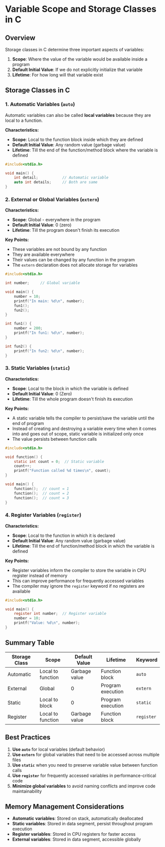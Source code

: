 # Variable Scope and Storage Classes in C

## Overview

Storage classes in C determine three important aspects of variables:

1. **Scope**: Where the value of the variable would be available inside a program
2. **Default Initial Value**: If we do not explicitly initialize that variable
3. **Lifetime**: For how long will that variable exist

## Storage Classes in C

### 1. Automatic Variables (`auto`)

Automatic variables can also be called **local variables** because they are local to a function.

**Characteristics:**
- **Scope**: Local to the function block inside which they are defined
- **Default Initial Value**: Any random value (garbage value)
- **Lifetime**: Till the end of the function/method block where the variable is defined

```c
#include<stdio.h>

void main() {
    int detail;           // Automatic variable
    auto int details;     // Both are same
}
```

### 2. External or Global Variables (`extern`)

**Characteristics:**
- **Scope**: Global - everywhere in the program
- **Default Initial Value**: 0 (zero)
- **Lifetime**: Till the program doesn't finish its execution

**Key Points:**
- These variables are not bound by any function
- They are available everywhere
- Their values can be changed by any function in the program
- The `extern` declaration does not allocate storage for variables

```c
#include<stdio.h>

int number;     // Global variable

void main() {
    number = 10;
    printf("In main: %d\n", number);
    fun1();
    fun2();
}

int fun1() {
    number = 200;
    printf("In fun1: %d\n", number);
}

int fun2() {
    printf("In fun2: %d\n", number);
}
```

### 3. Static Variables (`static`)

**Characteristics:**
- **Scope**: Local to the block in which the variable is defined
- **Default Initial Value**: 0 (Zero)
- **Lifetime**: Till the whole program doesn't finish its execution

**Key Points:**
- A static variable tells the compiler to persist/save the variable until the end of program
- Instead of creating and destroying a variable every time when it comes into and goes out of scope, static variable is initialized only once
- The value persists between function calls

```c
#include<stdio.h>

void function() {
    static int count = 0;  // Static variable
    count++;
    printf("Function called %d times\n", count);
}

void main() {
    function();  // count = 1
    function();  // count = 2
    function();  // count = 3
}
```

### 4. Register Variables (`register`)

**Characteristics:**
- **Scope**: Local to the function in which it is declared
- **Default Initial Value**: Any random value (garbage value)
- **Lifetime**: Till the end of function/method block in which the variable is defined

**Key Points:**
- Register variables inform the compiler to store the variable in CPU register instead of memory
- This can improve performance for frequently accessed variables
- The compiler may ignore the `register` keyword if no registers are available

```c
#include<stdio.h>

void main() {
    register int number;  // Register variable
    number = 10;
    printf("Value: %d\n", number);
}
```

## Summary Table

| Storage Class | Scope | Default Value | Lifetime | Keyword |
|---------------|-------|---------------|----------|---------|
| Automatic | Local to function | Garbage value | Function block | `auto` |
| External | Global | 0 | Program execution | `extern` |
| Static | Local to block | 0 | Program execution | `static` |
| Register | Local to function | Garbage value | Function block | `register` |

## Best Practices

1. **Use `auto`** for local variables (default behavior)
2. **Use `extern`** for global variables that need to be accessed across multiple files
3. **Use `static`** when you need to preserve variable value between function calls
4. **Use `register`** for frequently accessed variables in performance-critical code
5. **Minimize global variables** to avoid naming conflicts and improve code maintainability

## Memory Management Considerations

- **Automatic variables**: Stored on stack, automatically deallocated
- **Static variables**: Stored in data segment, persist throughout program execution
- **Register variables**: Stored in CPU registers for faster access
- **External variables**: Stored in data segment, accessible globally 